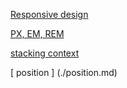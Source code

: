 [Responsive design](./responsive-design.md)

[PX, EM, REM](./px-em-rem.md)

[stacking context](https://developer.mozilla.org/en-US/docs/Web/CSS/CSS_Positioning/Understanding_z_index/The_stacking_context)

[ position ] (./position.md)

